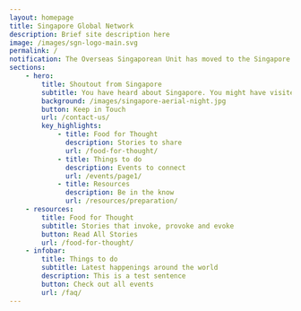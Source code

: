```yaml
---
layout: homepage
title: Singapore Global Network
description: Brief site description here
image: /images/sgn-logo-main.svg
permalink: /
notification: The Overseas Singaporean Unit has moved to the Singapore Global Network. Our site is currently in beta mode. Stay tuned for our official launch in 2020!
sections:
    - hero:
        title: Shoutout from Singapore
        subtitle: You have heard about Singapore. You might have visited us briefly, stayed a couple of months, or lived here all your life. We want to get to know you. Yes, you. Connect with like-minded individuals around the globe like yourself who would like to share your experiences of Singapore in one way or another. Join us, as we build our network. 
        background: /images/singapore-aerial-night.jpg
        button: Keep in Touch
        url: /contact-us/
        key_highlights:
            - title: Food for Thought
              description: Stories to share
              url: /food-for-thought/
            - title: Things to do
              description: Events to connect
              url: /events/page1/
            - title: Resources
              description: Be in the know
              url: /resources/preparation/
    - resources:
        title: Food for Thought
        subtitle: Stories that invoke, provoke and evoke
        button: Read All Stories  
        url: /food-for-thought/
    - infobar:
        title: Things to do
        subtitle: Latest happenings around the world
        description: This is a test sentence
        button: Check out all events
        url: /faq/
---
```

